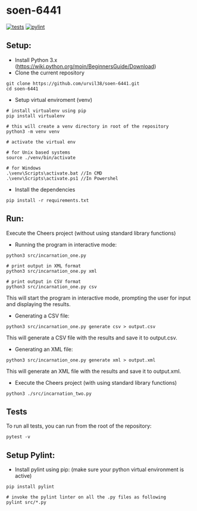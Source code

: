 # soen-6441

[![tests](https://github.com/urvil38/soen-6441/actions/workflows/tests.yaml/badge.svg)](https://github.com/urvil38/soen-6441/actions/workflows/tests.yaml)
[![pylint](https://github.com/urvil38/soen-6441/actions/workflows/pylint.yaml/badge.svg)](https://github.com/urvil38/soen-6441/actions/workflows/pylint.yaml)

## Setup:

- Install Python 3.x (https://wiki.python.org/moin/BeginnersGuide/Download)
- Clone the current repository

```console
git clone https://github.com/urvil38/soen-6441.git
cd soen-6441
```

- Setup virtual enviroment (venv)

```console
# install virtualenv using pip
pip install virtualenv

# this will create a venv directory in root of the repository
python3 -m venv venv

# activate the virtual env

# for Unix based systems
source ./venv/bin/activate

# for Windows
.\venv\Scripts\activate.bat //In CMD
.\venv\Scripts\activate.ps1 //In Powershel
```

- Install the dependencies

```console
pip install -r requirements.txt
```

## Run:

Execute the Cheers project (without using standard library functions)

-  Running the program in interactive mode:
```console
python3 src/incarnation_one.py

# print output in XML format
python3 src/incarnation_one.py xml

# print output in CSV format
python3 src/incarnation_one.py csv
```
This will start the program in interactive mode, prompting the user for input and displaying the results.

- Generating a CSV file:
```console
python3 src/incarnation_one.py generate csv > output.csv
```
This will generate a CSV file with the results and save it to output.csv.

- Generating an XML file:
```console
python3 src/incarnation_one.py generate xml > output.xml
```
This will generate an XML file with the results and save it to output.xml.


- Execute the Cheers project (with using standard library functions)

```console
python3 ./src/incarnation_two.py
```

## Tests
To run all tests, you can run from the root of the repository:
```console
pytest -v
```

## Setup Pylint:

- Install pylint using pip: (make sure your python virtual environment is active)

```console
pip install pylint

# invoke the pylint linter on all the .py files as following
pylint src/*.py
```
